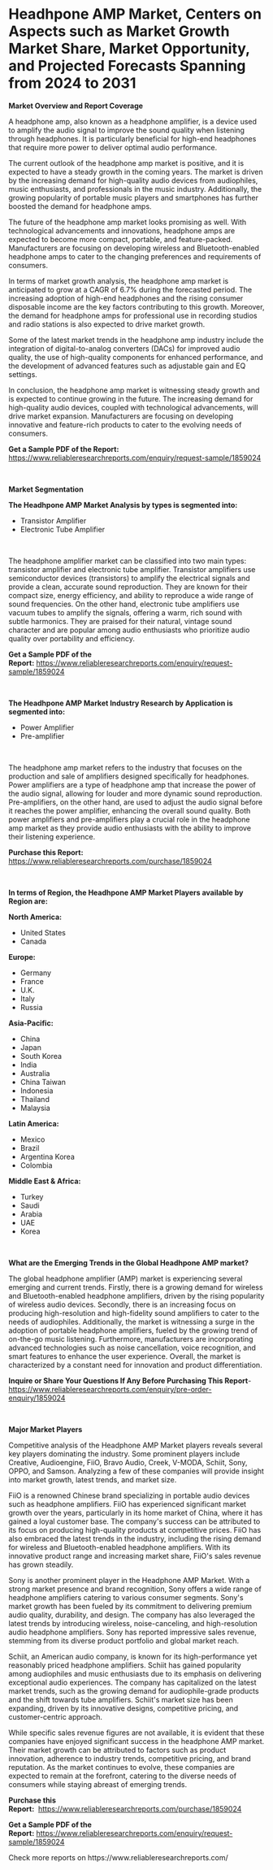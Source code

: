 <p><h1>Headhpone AMP Market, Centers on Aspects such as Market Growth Market Share, Market Opportunity, and Projected Forecasts Spanning from 2024 to 2031</h1></p><p><strong>Market Overview and Report Coverage</strong></p>
<p><p>A headphone amp, also known as a headphone amplifier, is a device used to amplify the audio signal to improve the sound quality when listening through headphones. It is particularly beneficial for high-end headphones that require more power to deliver optimal audio performance. </p><p>The current outlook of the headphone amp market is positive, and it is expected to have a steady growth in the coming years. The market is driven by the increasing demand for high-quality audio devices from audiophiles, music enthusiasts, and professionals in the music industry. Additionally, the growing popularity of portable music players and smartphones has further boosted the demand for headphone amps.</p><p>The future of the headphone amp market looks promising as well. With technological advancements and innovations, headphone amps are expected to become more compact, portable, and feature-packed. Manufacturers are focusing on developing wireless and Bluetooth-enabled headphone amps to cater to the changing preferences and requirements of consumers.</p><p>In terms of market growth analysis, the headphone amp market is anticipated to grow at a CAGR of 6.7% during the forecasted period. The increasing adoption of high-end headphones and the rising consumer disposable income are the key factors contributing to this growth. Moreover, the demand for headphone amps for professional use in recording studios and radio stations is also expected to drive market growth.</p><p>Some of the latest market trends in the headphone amp industry include the integration of digital-to-analog converters (DACs) for improved audio quality, the use of high-quality components for enhanced performance, and the development of advanced features such as adjustable gain and EQ settings.</p><p>In conclusion, the headphone amp market is witnessing steady growth and is expected to continue growing in the future. The increasing demand for high-quality audio devices, coupled with technological advancements, will drive market expansion. Manufacturers are focusing on developing innovative and feature-rich products to cater to the evolving needs of consumers.</p></p>
<p><strong>Get a Sample PDF of the Report:</strong> <a href="https://www.reliableresearchreports.com/enquiry/request-sample/1859024">https://www.reliableresearchreports.com/enquiry/request-sample/1859024</a></p>
<p>&nbsp;</p>
<p><strong>Market Segmentation</strong></p>
<p><strong>The Headhpone AMP Market Analysis by types is segmented into:</strong></p>
<p><ul><li>Transistor Amplifier</li><li>Electronic Tube Amplifier</li></ul></p>
<p>&nbsp;</p>
<p><p>The headphone amplifier market can be classified into two main types: transistor amplifier and electronic tube amplifier. Transistor amplifiers use semiconductor devices (transistors) to amplify the electrical signals and provide a clean, accurate sound reproduction. They are known for their compact size, energy efficiency, and ability to reproduce a wide range of sound frequencies. On the other hand, electronic tube amplifiers use vacuum tubes to amplify the signals, offering a warm, rich sound with subtle harmonics. They are praised for their natural, vintage sound character and are popular among audio enthusiasts who prioritize audio quality over portability and efficiency.</p></p>
<p><strong>Get a Sample PDF of the Report:</strong>&nbsp;<a href="https://www.reliableresearchreports.com/enquiry/request-sample/1859024">https://www.reliableresearchreports.com/enquiry/request-sample/1859024</a></p>
<p>&nbsp;</p>
<p><strong>The Headhpone AMP Market Industry Research by Application is segmented into:</strong></p>
<p><ul><li>Power Amplifier</li><li>Pre-amplifier</li></ul></p>
<p>&nbsp;</p>
<p><p>The headphone amp market refers to the industry that focuses on the production and sale of amplifiers designed specifically for headphones. Power amplifiers are a type of headphone amp that increase the power of the audio signal, allowing for louder and more dynamic sound reproduction. Pre-amplifiers, on the other hand, are used to adjust the audio signal before it reaches the power amplifier, enhancing the overall sound quality. Both power amplifiers and pre-amplifiers play a crucial role in the headphone amp market as they provide audio enthusiasts with the ability to improve their listening experience.</p></p>
<p><strong>Purchase this Report:</strong>&nbsp; <a href="https://www.reliableresearchreports.com/purchase/1859024">https://www.reliableresearchreports.com/purchase/1859024</a></p>
<p>&nbsp;</p>
<p><strong>In terms of Region, the Headhpone AMP Market Players available by Region are:</strong></p>
<p>
    <p> <strong> North America: </strong>
        <ul>
            <li>United States</li>
            <li>Canada</li>
        </ul>
        </p> 
    <p> <strong> Europe: </strong>
        <ul>
            <li>Germany</li>
            <li>France</li>
            <li>U.K.</li>
            <li>Italy</li>
            <li>Russia</li>
        </ul>
        </p> 
    <p> <strong> Asia-Pacific: </strong>
        <ul>
            <li>China</li>
            <li>Japan</li>
            <li>South Korea</li>
            <li>India</li>
            <li>Australia</li>
            <li>China Taiwan</li>
            <li>Indonesia</li>
            <li>Thailand</li>
            <li>Malaysia</li>
        </ul>
        </p> 
    <p> <strong> Latin America: </strong>
        <ul>
            <li>Mexico</li>
            <li>Brazil</li>
            <li>Argentina Korea</li>
            <li>Colombia</li>
        </ul>
        </p> 
    <p> <strong> Middle East & Africa: </strong>
        <ul>
            <li>Turkey</li>
            <li>Saudi</li>
            <li>Arabia</li>
            <li>UAE</li>
            <li>Korea</li>
        </ul>
    </p>
    </p>
<p>&nbsp;</p>
<p><strong>What are the Emerging Trends in the Global Headhpone AMP market?</strong></p>
<p><p>The global headphone amplifier (AMP) market is experiencing several emerging and current trends. Firstly, there is a growing demand for wireless and Bluetooth-enabled headphone amplifiers, driven by the rising popularity of wireless audio devices. Secondly, there is an increasing focus on producing high-resolution and high-fidelity sound amplifiers to cater to the needs of audiophiles. Additionally, the market is witnessing a surge in the adoption of portable headphone amplifiers, fueled by the growing trend of on-the-go music listening. Furthermore, manufacturers are incorporating advanced technologies such as noise cancellation, voice recognition, and smart features to enhance the user experience. Overall, the market is characterized by a constant need for innovation and product differentiation.</p></p>
<p><strong>Inquire or Share Your Questions If Any Before Purchasing This Report</strong>- <a href="https://www.reliableresearchreports.com/enquiry/pre-order-enquiry/1859024">https://www.reliableresearchreports.com/enquiry/pre-order-enquiry/1859024</a></p>
<p>&nbsp;</p>
<p><strong>Major Market Players</strong></p>
<p><p>Competitive analysis of the Headphone AMP Market players reveals several key players dominating the industry. Some prominent players include Creative, Audioengine, FiiO, Bravo Audio, Creek, V-MODA, Schiit, Sony, OPPO, and Samson. Analyzing a few of these companies will provide insight into market growth, latest trends, and market size.</p><p>FiiO is a renowned Chinese brand specializing in portable audio devices such as headphone amplifiers. FiiO has experienced significant market growth over the years, particularly in its home market of China, where it has gained a loyal customer base. The company's success can be attributed to its focus on producing high-quality products at competitive prices. FiiO has also embraced the latest trends in the industry, including the rising demand for wireless and Bluetooth-enabled headphone amplifiers. With its innovative product range and increasing market share, FiiO's sales revenue has grown steadily.</p><p>Sony is another prominent player in the Headphone AMP Market. With a strong market presence and brand recognition, Sony offers a wide range of headphone amplifiers catering to various consumer segments. Sony's market growth has been fueled by its commitment to delivering premium audio quality, durability, and design. The company has also leveraged the latest trends by introducing wireless, noise-canceling, and high-resolution audio headphone amplifiers. Sony has reported impressive sales revenue, stemming from its diverse product portfolio and global market reach.</p><p>Schiit, an American audio company, is known for its high-performance yet reasonably priced headphone amplifiers. Schiit has gained popularity among audiophiles and music enthusiasts due to its emphasis on delivering exceptional audio experiences. The company has capitalized on the latest market trends, such as the growing demand for audiophile-grade products and the shift towards tube amplifiers. Schiit's market size has been expanding, driven by its innovative designs, competitive pricing, and customer-centric approach.</p><p>While specific sales revenue figures are not available, it is evident that these companies have enjoyed significant success in the headphone AMP market. Their market growth can be attributed to factors such as product innovation, adherence to industry trends, competitive pricing, and brand reputation. As the market continues to evolve, these companies are expected to remain at the forefront, catering to the diverse needs of consumers while staying abreast of emerging trends.</p></p>
<p><strong>Purchase this Report:</strong>&nbsp;&nbsp;<a href="https://www.reliableresearchreports.com/purchase/1859024">https://www.reliableresearchreports.com/purchase/1859024</a></p>
<p></p>
<p><strong>Get a Sample PDF of the Report:</strong>&nbsp;<a href="https://www.reliableresearchreports.com/enquiry/request-sample/1859024">https://www.reliableresearchreports.com/enquiry/request-sample/1859024</a></p>
<p>Check more reports on https://www.reliableresearchreports.com/</p>